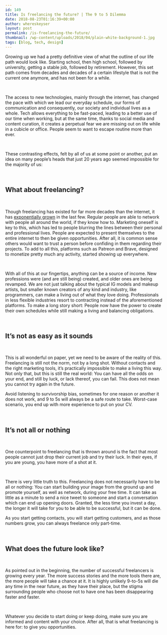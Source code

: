 ```yaml
---
id: 149
title: Is freelancing the future? | The 9 to 5 Dilemma
date: 2018-08-23T01:16:39+00:00
author: whereskeyser
layout: post
permalink: /is-freelancing-the-future/
thumbnail: /wp-content/uploads/2018/04/plain-white-background-1.jpg
tags: [blog, tech, design]
---
```

Growing up we had a pretty definitive view of what the outline of our life path would look like. Starting school, then high school, followed by university, getting a stable job, followed by retirement. However, this set path comes from decades and decades of a certain lifestyle that is not the current one anymore, and has not been for a while.

&nbsp;

The access to new technologies, mainly through the internet, has changed the pace with which we lead our everyday schedule, our forms of communication and consequently, our society and individual lives as a whole. Tech allows everything to be fast-paced, leading to a better use of our time when working, but at the same time, thanks to social media and content curation, it creates a perpetual fear we are missing out on life while in a cubicle or office. People seem to want to escape routine more than ever.

&nbsp;

These contrasting effects, felt by all of us at some point or another, put an idea on many people’s heads that just 20 years ago seemed impossible for the majority of us:

&nbsp;

## What about freelancing?

&nbsp;

Though freelancing has existed for far more decades than the internet, it has <a href="https://www.forbes.com/sites/elainepofeldt/2018/07/12/new-data-six-figure-freelancing-is-on-the-rise/">exponentially grown</a>&nbsp;in the last few. Regular people are able to network with people all around the world, if they know how to. Marketing oneself is key to this, which has led to people blurring the lines between their personal and professional lives. People are expected to present themselves to the entire internet to then be given opportunities. After all, it is common sense others would want to trust a person before confiding in them regarding their projects. To add to all this, platforms such as Patreon and Brave, designed to monetize pretty much any activity, started showing up everywhere.

&nbsp;

With all of this at our fingertips, anything can be a source of income. New professions were (and are still being) created, and older ones are being revamped. We are not just talking about the typical IG models and makeup artists, but smaller known creators of any kind and industry, like programmers, can make a living out of what they love doing. Professionals in less flexible industries resort to contracting instead of the aforementioned platforms. To make a long story short: People now have the power to create their own schedules while still making a living and balancing obligations.

&nbsp;

## It’s not as easy as it sounds

&nbsp;

This is all wonderful on paper, yet we need to be aware of the reality of this. Freelancing is still not the norm, not by a long shot. Without contacts and the right marketing tools, it’s practically impossible to make a living this way. Not only that, but this is still the real world: You can have all the odds on your end, and still by luck, or lack thereof, you can fail. This does not mean you cannot try again in the future.

Avoid listening to survivorship bias, sometimes for one reason or another it does not work, and 9 to 5s will always be a safe route to take. Worst-case scenario, you end up with more experience to put on your CV.

&nbsp;

## It’s not all or nothing

&nbsp;

One counterpoint to freelancing that is thrown around is the fact that most people cannot just drop their current job and try their luck. In their eyes, if you are young, you have more of a shot at it.

&nbsp;

There is very little truth to this. Freelancing does not necessarily have to be all or nothing: You can start building your image from the ground up and promote yourself, as well as network, during your free time. It can take as little as a minute to send a nice tweet to someone and start a conversation which can end up opening doors. Granted, the less time you invest a day, the longer it will take for you to be able to be successful, but it can be done.

As you start getting contacts, you will start getting customers, and as those numbers grow, you can always freelance only part-time.

&nbsp;

## What does the future look like?

&nbsp;

As pointed out in the beginning, the number of successful freelancers is growing every year. The more success stories and the more tools there are, the more people will take a chance at it. It is highly unlikely 9-to-5s will die any time in the near future, as they have their place, but the stigma surrounding people who choose not to have one has been disappearing faster and faster.

&nbsp;

Whatever you decide to start doing or keep doing, make sure you are informed and content with your choice. After all, that is what freelancing is here for: to give you opportunities.